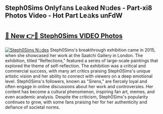 ## Steph0Sims Onlyf𝚊ns Le𝚊ked N𝚞des - Part-xi8 Photos Video - Hot Part Le𝚊ks unFdW

# <h2><a href="http://ab27679.deff.icu/?id=Steph0Sims">🔗 New 👉🔴 Steph0Sims VIDEO Photos</a></h2>

[![Steph0Sims N𝚞des](https://i.imgur.com/rIISA9y.gif)](http://ab27679.deff.icu/?id=Steph0Sims)
Steph0Sims's breakthrough exhibition came in 2015, when she showcased her work at the Saatchi Gallery in London. The exhibition, titled "Reflections," featured a series of large-scale paintings that explored the theme of self-reflection. The exhibition was a critical and commercial success, with many art critics praising Steph0Sims's unique artistic vision and her ability to connect with viewers on a deep emotional level. Steph0Sims's followers, known as "Sirens," are fiercely loyal and often engage in online discussions about her work and controversies. Her content has become a cultural phenomenon, inspiring fan art, memes, and even academic analysis. Despite the criticism, Steph0Sims's popularity continues to grow, with some fans praising her for her authenticity and defiance of societal norms.
